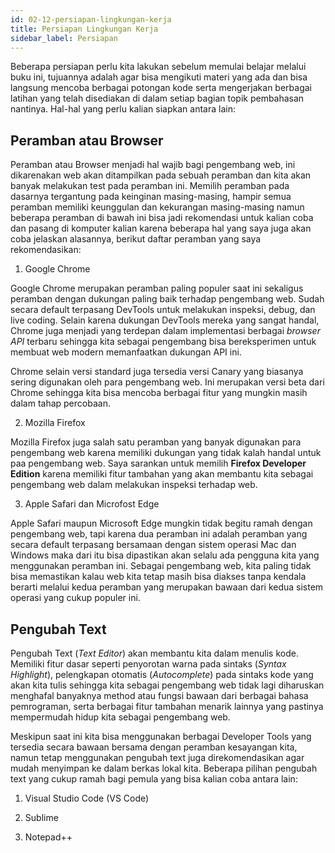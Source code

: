 ```yaml
---
id: 02-12-persiapan-lingkungan-kerja
title: Persiapan Lingkungan Kerja
sidebar_label: Persiapan
---
```


Beberapa persiapan perlu kita lakukan sebelum memulai belajar melalui buku ini, tujuannya adalah agar bisa mengikuti materi yang ada dan bisa langsung mencoba berbagai potongan kode serta mengerjakan berbagai latihan yang telah disediakan di dalam setiap bagian topik pembahasan nantinya. Hal-hal yang perlu kalian siapkan antara lain:

## Peramban atau Browser

Peramban atau Browser menjadi hal wajib bagi pengembang web, ini dikarenakan web akan ditampilkan pada sebuah peramban dan kita akan banyak melakukan test pada peramban ini. Memilih peramban pada dasarnya tergantung pada keinginan masing-masing, hampir semua peramban memiliki keunggulan dan kekurangan masing-masing namun beberapa peramban di bawah ini bisa jadi rekomendasi untuk kalian coba dan pasang di komputer kalian karena beberapa hal yang saya juga akan coba jelaskan alasannya, berikut daftar peramban yang saya rekomendasikan:

1. Google Chrome

Google Chrome merupakan peramban paling populer saat ini sekaligus peramban dengan dukungan paling baik terhadap pengembang web. Sudah secara default terpasang DevTools untuk melakukan inspeksi, debug, dan live coding. Selain karena dukungan DevTools mereka yang sangat handal, Chrome juga menjadi yang terdepan dalam implementasi berbagai *browser API* terbaru sehingga kita sebagai pengembang bisa bereksperimen untuk membuat web modern memanfaatkan dukungan API ini.

Chrome selain versi standard juga tersedia versi Canary yang biasanya sering digunakan oleh para pengembang web. Ini merupakan versi beta dari Chrome sehingga kita bisa mencoba berbagai fitur yang mungkin masih dalam tahap percobaan.

2. Mozilla Firefox

Mozilla Firefox juga salah satu peramban yang banyak digunakan para pengembang web karena memiliki dukungan yang tidak kalah handal untuk paa pengembang web. Saya sarankan untuk memilih **Firefox Developer Edition** karena memiliki fitur tambahan yang akan membantu kita sebagai pengembang web dalam melakukan inspeksi terhadap web.

3. Apple Safari dan Microfost Edge

Apple Safari maupun Microsoft Edge mungkin tidak begitu ramah dengan pengembang web, tapi karena dua peramban ini adalah peramban yang secara default terpasang bersamaan dengan sistem operasi Mac dan Windows maka dari itu bisa dipastikan akan selalu ada pengguna kita yang menggunakan peramban ini. Sebagai pengembang web, kita paling tidak bisa memastikan kalau web kita tetap masih bisa diakses tanpa kendala berarti melalui kedua peramban yang merupakan bawaan dari kedua sistem operasi yang cukup populer ini.

## Pengubah Text

Pengubah Text (*Text Editor*) akan membantu kita dalam menulis kode. Memiliki fitur dasar seperti penyorotan warna pada sintaks (*Syntax Highlight*), pelengkapan otomatis (*Autocomplete*) pada sintaks kode yang akan kita tulis sehingga kita sebagai pengembang web tidak lagi diharuskan menghafal banyaknya method atau fungsi bawaan dari berbagai bahasa pemrograman, serta berbagai fitur tambahan menarik lainnya yang pastinya mempermudah hidup kita sebagai pengembang web.

Meskipun saat ini kita bisa menggunakan berbagai Developer Tools yang tersedia secara bawaan bersama dengan peramban kesayangan kita, namun tetap menggunakan pengubah text juga direkomendasikan agar mudah menyimpan ke dalam berkas lokal kita. Beberapa pilihan pengubah text yang cukup ramah bagi pemula yang bisa kalian coba antara lain:

1. Visual Studio Code (VS Code)

2. Sublime

3. Notepad++
